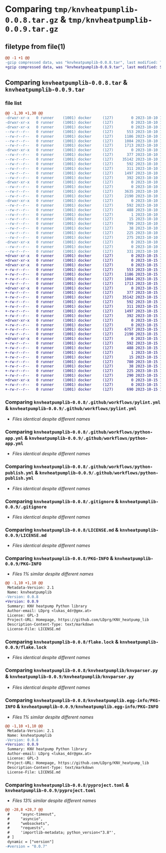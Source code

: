 # Comparing `tmp/knvheatpumplib-0.0.8.tar.gz` & `tmp/knvheatpumplib-0.0.9.tar.gz`

## filetype from file(1)

```diff
@@ -1 +1 @@
-gzip compressed data, was "knvheatpumplib-0.0.8.tar", last modified: Tue Oct 10 10:52:42 2023, max compression
+gzip compressed data, was "knvheatpumplib-0.0.9.tar", last modified: Sun Oct 15 12:51:40 2023, max compression
```

## Comparing `knvheatpumplib-0.0.8.tar` & `knvheatpumplib-0.0.9.tar`

### file list

```diff
@@ -1,30 +1,30 @@
-drwxr-xr-x   0 runner    (1001) docker     (127)        0 2023-10-10 10:52:42.131821 knvheatpumplib-0.0.8/
-drwxr-xr-x   0 runner    (1001) docker     (127)        0 2023-10-10 10:52:42.127821 knvheatpumplib-0.0.8/.github/
-drwxr-xr-x   0 runner    (1001) docker     (127)        0 2023-10-10 10:52:42.127821 knvheatpumplib-0.0.8/.github/workflows/
--rw-r--r--   0 runner    (1001) docker     (127)      553 2023-10-10 10:52:31.000000 knvheatpumplib-0.0.8/.github/workflows/pylint.yml
--rw-r--r--   0 runner    (1001) docker     (127)     1186 2023-10-10 10:52:31.000000 knvheatpumplib-0.0.8/.github/workflows/python-app.yml
--rw-r--r--   0 runner    (1001) docker     (127)     1084 2023-10-10 10:52:31.000000 knvheatpumplib-0.0.8/.github/workflows/python-publish.yml
--rw-r--r--   0 runner    (1001) docker     (127)     1713 2023-10-10 10:52:31.000000 knvheatpumplib-0.0.8/.gitignore
-drwxr-xr-x   0 runner    (1001) docker     (127)        0 2023-10-10 10:52:42.127821 knvheatpumplib-0.0.8/.vscode/
--rw-r--r--   0 runner    (1001) docker     (127)      377 2023-10-10 10:52:31.000000 knvheatpumplib-0.0.8/.vscode/settings.json
--rw-r--r--   0 runner    (1001) docker     (127)    35142 2023-10-10 10:52:31.000000 knvheatpumplib-0.0.8/LICENSE.md
--rw-r--r--   0 runner    (1001) docker     (127)      592 2023-10-10 10:52:42.131821 knvheatpumplib-0.0.8/PKG-INFO
--rw-r--r--   0 runner    (1001) docker     (127)      311 2023-10-10 10:52:31.000000 knvheatpumplib-0.0.8/README.md
--rw-r--r--   0 runner    (1001) docker     (127)     1497 2023-10-10 10:52:31.000000 knvheatpumplib-0.0.8/flake.lock
--rw-r--r--   0 runner    (1001) docker     (127)      392 2023-10-10 10:52:31.000000 knvheatpumplib-0.0.8/flake.nix
-drwxr-xr-x   0 runner    (1001) docker     (127)        0 2023-10-10 10:52:42.127821 knvheatpumplib-0.0.8/knvheatpumplib/
--rw-r--r--   0 runner    (1001) docker     (127)        0 2023-10-10 10:52:31.000000 knvheatpumplib-0.0.8/knvheatpumplib/__init__.py
--rw-r--r--   0 runner    (1001) docker     (127)     3635 2023-10-10 10:52:31.000000 knvheatpumplib-0.0.8/knvheatpumplib/knvheatpump.py
--rw-r--r--   0 runner    (1001) docker     (127)     2190 2023-10-10 10:52:31.000000 knvheatpumplib-0.0.8/knvheatpumplib/knvparser.py
-drwxr-xr-x   0 runner    (1001) docker     (127)        0 2023-10-10 10:52:42.131821 knvheatpumplib-0.0.8/knvheatpumplib.egg-info/
--rw-r--r--   0 runner    (1001) docker     (127)      592 2023-10-10 10:52:42.000000 knvheatpumplib-0.0.8/knvheatpumplib.egg-info/PKG-INFO
--rw-r--r--   0 runner    (1001) docker     (127)      488 2023-10-10 10:52:42.000000 knvheatpumplib-0.0.8/knvheatpumplib.egg-info/SOURCES.txt
--rw-r--r--   0 runner    (1001) docker     (127)        1 2023-10-10 10:52:42.000000 knvheatpumplib-0.0.8/knvheatpumplib.egg-info/dependency_links.txt
--rw-r--r--   0 runner    (1001) docker     (127)       15 2023-10-10 10:52:42.000000 knvheatpumplib-0.0.8/knvheatpumplib.egg-info/top_level.txt
--rw-r--r--   0 runner    (1001) docker     (127)      799 2023-10-10 10:52:31.000000 knvheatpumplib-0.0.8/pyproject.toml
--rw-r--r--   0 runner    (1001) docker     (127)       38 2023-10-10 10:52:42.131821 knvheatpumplib-0.0.8/setup.cfg
--rw-r--r--   0 runner    (1001) docker     (127)      225 2023-10-10 10:52:31.000000 knvheatpumplib-0.0.8/setup.py
--rw-r--r--   0 runner    (1001) docker     (127)      275 2023-10-10 10:52:31.000000 knvheatpumplib-0.0.8/shell.nix
-drwxr-xr-x   0 runner    (1001) docker     (127)        0 2023-10-10 10:52:42.131821 knvheatpumplib-0.0.8/tests/
--rw-r--r--   0 runner    (1001) docker     (127)        0 2023-10-10 10:52:31.000000 knvheatpumplib-0.0.8/tests/__init__.py
--rw-r--r--   0 runner    (1001) docker     (127)      331 2023-10-10 10:52:31.000000 knvheatpumplib-0.0.8/tests/test_knvheatpump.py
+drwxr-xr-x   0 runner    (1001) docker     (127)        0 2023-10-15 12:51:40.252227 knvheatpumplib-0.0.9/
+drwxr-xr-x   0 runner    (1001) docker     (127)        0 2023-10-15 12:51:40.244227 knvheatpumplib-0.0.9/.github/
+drwxr-xr-x   0 runner    (1001) docker     (127)        0 2023-10-15 12:51:40.248227 knvheatpumplib-0.0.9/.github/workflows/
+-rw-r--r--   0 runner    (1001) docker     (127)      553 2023-10-15 12:51:30.000000 knvheatpumplib-0.0.9/.github/workflows/pylint.yml
+-rw-r--r--   0 runner    (1001) docker     (127)     1186 2023-10-15 12:51:30.000000 knvheatpumplib-0.0.9/.github/workflows/python-app.yml
+-rw-r--r--   0 runner    (1001) docker     (127)     1084 2023-10-15 12:51:30.000000 knvheatpumplib-0.0.9/.github/workflows/python-publish.yml
+-rw-r--r--   0 runner    (1001) docker     (127)     1713 2023-10-15 12:51:30.000000 knvheatpumplib-0.0.9/.gitignore
+drwxr-xr-x   0 runner    (1001) docker     (127)        0 2023-10-15 12:51:40.248227 knvheatpumplib-0.0.9/.vscode/
+-rw-r--r--   0 runner    (1001) docker     (127)      377 2023-10-15 12:51:30.000000 knvheatpumplib-0.0.9/.vscode/settings.json
+-rw-r--r--   0 runner    (1001) docker     (127)    35142 2023-10-15 12:51:30.000000 knvheatpumplib-0.0.9/LICENSE.md
+-rw-r--r--   0 runner    (1001) docker     (127)      592 2023-10-15 12:51:40.252227 knvheatpumplib-0.0.9/PKG-INFO
+-rw-r--r--   0 runner    (1001) docker     (127)      311 2023-10-15 12:51:30.000000 knvheatpumplib-0.0.9/README.md
+-rw-r--r--   0 runner    (1001) docker     (127)     1497 2023-10-15 12:51:30.000000 knvheatpumplib-0.0.9/flake.lock
+-rw-r--r--   0 runner    (1001) docker     (127)      392 2023-10-15 12:51:30.000000 knvheatpumplib-0.0.9/flake.nix
+drwxr-xr-x   0 runner    (1001) docker     (127)        0 2023-10-15 12:51:40.252227 knvheatpumplib-0.0.9/knvheatpumplib/
+-rw-r--r--   0 runner    (1001) docker     (127)        0 2023-10-15 12:51:30.000000 knvheatpumplib-0.0.9/knvheatpumplib/__init__.py
+-rw-r--r--   0 runner    (1001) docker     (127)     6757 2023-10-15 12:51:30.000000 knvheatpumplib-0.0.9/knvheatpumplib/knvheatpump.py
+-rw-r--r--   0 runner    (1001) docker     (127)     2190 2023-10-15 12:51:30.000000 knvheatpumplib-0.0.9/knvheatpumplib/knvparser.py
+drwxr-xr-x   0 runner    (1001) docker     (127)        0 2023-10-15 12:51:40.252227 knvheatpumplib-0.0.9/knvheatpumplib.egg-info/
+-rw-r--r--   0 runner    (1001) docker     (127)      592 2023-10-15 12:51:40.000000 knvheatpumplib-0.0.9/knvheatpumplib.egg-info/PKG-INFO
+-rw-r--r--   0 runner    (1001) docker     (127)      488 2023-10-15 12:51:40.000000 knvheatpumplib-0.0.9/knvheatpumplib.egg-info/SOURCES.txt
+-rw-r--r--   0 runner    (1001) docker     (127)        1 2023-10-15 12:51:40.000000 knvheatpumplib-0.0.9/knvheatpumplib.egg-info/dependency_links.txt
+-rw-r--r--   0 runner    (1001) docker     (127)       15 2023-10-15 12:51:40.000000 knvheatpumplib-0.0.9/knvheatpumplib.egg-info/top_level.txt
+-rw-r--r--   0 runner    (1001) docker     (127)      780 2023-10-15 12:51:30.000000 knvheatpumplib-0.0.9/pyproject.toml
+-rw-r--r--   0 runner    (1001) docker     (127)       38 2023-10-15 12:51:40.252227 knvheatpumplib-0.0.9/setup.cfg
+-rw-r--r--   0 runner    (1001) docker     (127)      225 2023-10-15 12:51:30.000000 knvheatpumplib-0.0.9/setup.py
+-rw-r--r--   0 runner    (1001) docker     (127)      290 2023-10-15 12:51:30.000000 knvheatpumplib-0.0.9/shell.nix
+drwxr-xr-x   0 runner    (1001) docker     (127)        0 2023-10-15 12:51:40.252227 knvheatpumplib-0.0.9/tests/
+-rw-r--r--   0 runner    (1001) docker     (127)        0 2023-10-15 12:51:30.000000 knvheatpumplib-0.0.9/tests/__init__.py
+-rw-r--r--   0 runner    (1001) docker     (127)      690 2023-10-15 12:51:30.000000 knvheatpumplib-0.0.9/tests/test_knvheatpump.py
```

### Comparing `knvheatpumplib-0.0.8/.github/workflows/pylint.yml` & `knvheatpumplib-0.0.9/.github/workflows/pylint.yml`

 * *Files identical despite different names*

### Comparing `knvheatpumplib-0.0.8/.github/workflows/python-app.yml` & `knvheatpumplib-0.0.9/.github/workflows/python-app.yml`

 * *Files identical despite different names*

### Comparing `knvheatpumplib-0.0.8/.github/workflows/python-publish.yml` & `knvheatpumplib-0.0.9/.github/workflows/python-publish.yml`

 * *Files identical despite different names*

### Comparing `knvheatpumplib-0.0.8/.gitignore` & `knvheatpumplib-0.0.9/.gitignore`

 * *Files identical despite different names*

### Comparing `knvheatpumplib-0.0.8/LICENSE.md` & `knvheatpumplib-0.0.9/LICENSE.md`

 * *Files identical despite different names*

### Comparing `knvheatpumplib-0.0.8/PKG-INFO` & `knvheatpumplib-0.0.9/PKG-INFO`

 * *Files 1% similar despite different names*

```diff
@@ -1,10 +1,10 @@
 Metadata-Version: 2.1
 Name: knvheatpumplib
-Version: 0.0.8
+Version: 0.0.9
 Summary: KNV heatpump Python library
 Author-email: LDprg <lukas_4dr@gmx.at>
 License: GPL-3
 Project-URL: Homepage, https://github.com/LDprg/KNV_heatpump_lib
 Description-Content-Type: text/markdown
 License-File: LICENSE.md
```

### Comparing `knvheatpumplib-0.0.8/flake.lock` & `knvheatpumplib-0.0.9/flake.lock`

 * *Files identical despite different names*

### Comparing `knvheatpumplib-0.0.8/knvheatpumplib/knvparser.py` & `knvheatpumplib-0.0.9/knvheatpumplib/knvparser.py`

 * *Files identical despite different names*

### Comparing `knvheatpumplib-0.0.8/knvheatpumplib.egg-info/PKG-INFO` & `knvheatpumplib-0.0.9/knvheatpumplib.egg-info/PKG-INFO`

 * *Files 1% similar despite different names*

```diff
@@ -1,10 +1,10 @@
 Metadata-Version: 2.1
 Name: knvheatpumplib
-Version: 0.0.8
+Version: 0.0.9
 Summary: KNV heatpump Python library
 Author-email: LDprg <lukas_4dr@gmx.at>
 License: GPL-3
 Project-URL: Homepage, https://github.com/LDprg/KNV_heatpump_lib
 Description-Content-Type: text/markdown
 License-File: LICENSE.md
```

### Comparing `knvheatpumplib-0.0.8/pyproject.toml` & `knvheatpumplib-0.0.9/pyproject.toml`

 * *Files 13% similar despite different names*

```diff
@@ -28,8 +28,7 @@
 #     "async-timeout",
 #     "asyncio",
 #     "websockets",
 #     "requests",
 #     'importlib-metadata; python_version<"3.8"',
 # ]
 dynamic = ["version"]
-#version = "0.0.7"
```

